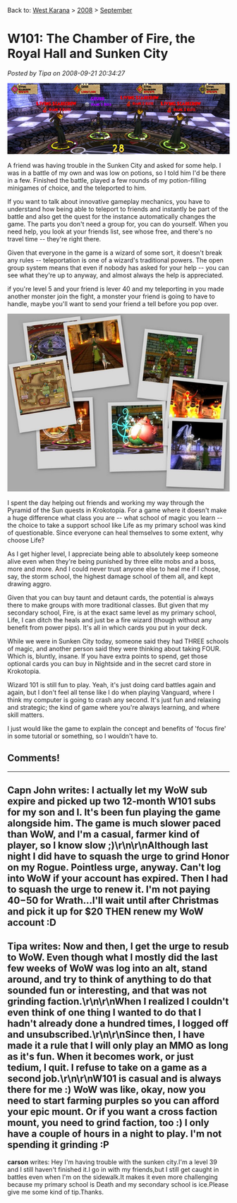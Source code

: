 Back to: [West Karana](/posts/westkarana.md) > [2008](/posts/2008/westkarana.md) > [September](./westkarana.md)
# W101: The Chamber of Fire, the Royal Hall and Sunken City

*Posted by Tipa on 2008-09-21 20:34:27*

![](../../../uploads/2008/09/wizardgraphicalclient-2008-09-21-17-39-05-38.jpg "wizardgraphicalclient-2008-09-21-17-39-05-38")

A friend was having trouble in the Sunken City and asked for some help. I was in a battle of my own and was low on potions, so I told him I'd be there in a few. Finished the battle, played a few rounds of my potion-filling minigames of choice, and the teleported to him.

If you want to talk about innovative gameplay mechanics, you have to understand how being able to teleport to friends and instantly be part of the battle and also get the quest for the instance automatically changes the game. The parts you don't need a group for, you can do yourself. When you need help, you look at your friends list, see whose free, and there's no travel time -- they're right there.

Given that everyone in the game is a wizard of some sort, it doesn't break any rules -- teleportation is one of a wizard's traditional powers. The open group system means that even if nobody has asked for your help -- you can see what they're up to anyway, and almost always the help is appreciated.

if you're level 5 and your friend is lever 40 and my teleporting in you made another monster join the fight, a monster your friend is going to have to handle, maybe you'll want to send your friend a tell before you pop over.

![](../../../uploads/2008/09/collage4.jpg "collage4")

I spent the day helping out friends and working my way through the Pyramid of the Sun quests in Krokotopia. For a game where it doesn't make a huge difference what class you are -- what school of magic you learn -- the choice to take a support school like Life as my primary school was kind of questionable. Since everyone can heal themselves to some extent, why choose Life?

As I get higher level, I appreciate being able to absolutely keep someone alive even when they're being punished by three elite mobs and a boss, more and more. And I could never trust anyone else to heal me if I chose, say, the storm school, the highest damage school of them all, and kept drawing aggro.

Given that you can buy taunt and detaunt cards, the potential is always there to make groups with more traditional classes. But given that my secondary school, Fire, is at the exact same level as my primary school, Life, I can ditch the heals and just be a fire wizard (though without any benefit from power pips). It's all in which cards you put in your deck.

While we were in Sunken City today, someone said they had THREE schools of magic, and another person said they were thinking about taking FOUR. Which is, bluntly, insane. If you have extra points to spend, get those optional cards you can buy in Nightside and in the secret card store in Krokotopia.

Wizard 101 is still fun to play. Yeah, it's just doing card battles again and again, but I don't feel all tense like I do when playing Vanguard, where I think my computer is going to crash any second. It's just fun and relaxing and strategic; the kind of game where you're always learning, and where skill matters.

I just would like the game to explain the concept and benefits of 'focus fire' in some tutorial or something, so I wouldn't have to.

## Comments!
---
**Capn John** writes: I actually let my WoW sub expire and picked up two 12-month W101 subs for my son and I. It's been fun playing the game alongside him. The game is much slower paced than WoW, and I'm a casual, farmer kind of player, so I know slow ;)\r\n\r\nAlthough last night I did have to squash the urge to grind Honor on my Rogue. Pointless urge, anyway. Can't log into WoW if your account has expired. Then I had to squash the urge to renew it. I'm not paying $40-$50 for Wrath...I'll wait until after Christmas and pick it up for $20 THEN renew my WoW account :D
---
**Tipa** writes: Now and then, I get the urge to resub to WoW. Even though what I mostly did the last few weeks of WoW was log into an alt, stand around, and try to think of anything to do that sounded fun or interesting, and that was not grinding faction.\r\n\r\nWhen I realized I couldn't even think of one thing I wanted to do that I hadn't already done a hundred times, I logged off and unsubscribed.\r\n\r\nSince then, I have made it a rule that I will only play an MMO as long as it's fun. When it becomes work, or just tedium, I quit. I refuse to take on a game as a second job.\r\n\r\nW101 is casual and is always there for me :) WoW was like, okay, now you need to start farming purples so you can afford your epic mount. Or if you want a cross faction mount, you need to grind faction, too :) I only have a couple of hours in a night to play. I'm not spending it grinding :P
---
**carson** writes: Hey I'm having trouble with the sunken city.I'm a level 39 and I still haven't finished it.I go in with my friends,but I still get caught in battles even when I'm on the sidewalk.It makes it even more challenging because my primary school is Death and my secondary school is ice.Please give me some kind of tip.Thanks.
